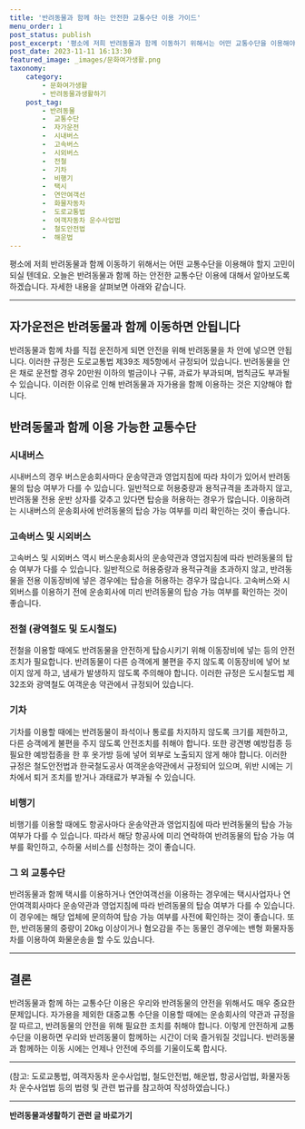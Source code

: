 ```yaml
---
title: '반려동물과 함께 하는 안전한 교통수단 이용 가이드'
menu_order: 1
post_status: publish
post_excerpt: '평소에 저희 반려동물과 함께 이동하기 위해서는 어떤 교통수단을 이용해야 할지 고민이 되실 텐데요. 오늘은 반려동물과 함께 하는 안전한 교통수단 이용에 대해서 알아보도록 하겠습니다. 자세한 내용을 살펴보면 아래와 같습니다.'
post_date: 2023-11-11 16:13:30
featured_image: _images/문화여가생활.png
taxonomy:
    category:
        - 문화여가생활
        - 반려동물과생활하기
    post_tag:
        - 반려동물
        -  교통수단
        -  자가운전
        -  시내버스
        -  고속버스
        -  시외버스
        -  전철
        -  기차
        -  비행기
        -  택시
        -  연안여객선
        -  화물자동차
        -  도로교통법
        -  여객자동차 운수사업법
        -  철도안전법
        -  해운법
---
```



평소에 저희 반려동물과 함께 이동하기 위해서는 어떤 교통수단을 이용해야 할지 고민이 되실 텐데요. 오늘은 반려동물과 함께 하는 안전한 교통수단 이용에 대해서 알아보도록 하겠습니다. 자세한 내용을 살펴보면 아래와 같습니다.

---

## 자가운전은 반려동물과 함께 이동하면 안됩니다

반려동물과 함께 차를 직접 운전하게 되면 안전을 위해 반려동물을 차 안에 넣으면 안됩니다. 이러한 규정은 도로교통법 제39조 제5항에서 규정되어 있습니다. 반려동물을 안은 채로 운전할 경우 20만원 이하의 벌금이나 구류, 과료가 부과되며, 범칙금도 부과될 수 있습니다. 이러한 이유로 인해 반려동물과 자가용을 함께 이용하는 것은 지양해야 합니다.

## 반려동물과 함께 이용 가능한 교통수단

### 시내버스

시내버스의 경우 버스운송회사마다 운송약관과 영업지침에 따라 차이가 있어서 반려동물의 탑승 여부가 다를 수 있습니다. 일반적으로 허용중량과 용적규격을 초과하지 않고, 반려동물 전용 운반 상자를 갖추고 있다면 탑승을 허용하는 경우가 많습니다. 이용하려는 시내버스의 운송회사에 반려동물의 탑승 가능 여부를 미리 확인하는 것이 좋습니다.

### 고속버스 및 시외버스

고속버스 및 시외버스 역시 버스운송회사의 운송약관과 영업지침에 따라 반려동물의 탑승 여부가 다를 수 있습니다. 일반적으로 허용중량과 용적규격을 초과하지 않고, 반려동물을 전용 이동장비에 넣은 경우에는 탑승을 허용하는 경우가 많습니다. 고속버스와 시외버스를 이용하기 전에 운송회사에 미리 반려동물의 탑승 가능 여부를 확인하는 것이 좋습니다.

### 전철 (광역철도 및 도시철도)

전철을 이용할 때에도 반려동물을 안전하게 탑승시키기 위해 이동장비에 넣는 등의 안전조치가 필요합니다. 반려동물이 다른 승객에게 불편을 주지 않도록 이동장비에 넣어 보이지 않게 하고, 냄새가 발생하지 않도록 주의해야 합니다. 이러한 규정은 도시철도법 제32조와 광역철도 여객운송 약관에서 규정되어 있습니다.

### 기차

기차를 이용할 때에는 반려동물이 좌석이나 통로를 차지하지 않도록 크기를 제한하고, 다른 승객에게 불편을 주지 않도록 안전조치를 취해야 합니다. 또한 광견병 예방접종 등 필요한 예방접종을 한 후 옷가방 등에 넣어 외부로 노출되지 않게 해야 합니다. 이러한 규정은 철도안전법과 한국철도공사 여객운송약관에서 규정되어 있으며, 위반 시에는 기차에서 퇴거 조치를 받거나 과태료가 부과될 수 있습니다.

### 비행기

비행기를 이용할 때에도 항공사마다 운송약관과 영업지침에 따라 반려동물의 탑승 가능 여부가 다를 수 있습니다. 따라서 해당 항공사에 미리 연락하여 반려동물의 탑승 가능 여부를 확인하고, 수하물 서비스를 신청하는 것이 좋습니다.

### 그 외 교통수단

반려동물과 함께 택시를 이용하거나 연안여객선을 이용하는 경우에는 택시사업자나 연안여객회사마다 운송약관과 영업지침에 따라 반려동물의 탑승 여부가 다를 수 있습니다. 이 경우에는 해당 업체에 문의하여 탑승 가능 여부를 사전에 확인하는 것이 좋습니다. 또한, 반려동물의 중량이 20kg 이상이거나 혐오감을 주는 동물인 경우에는 밴형 화물자동차를 이용하여 화물운송을 할 수도 있습니다.

---

## 결론

반려동물과 함께 하는 교통수단 이용은 우리와 반려동물의 안전을 위해서도 매우 중요한 문제입니다. 자가용을 제외한 대중교통 수단을 이용할 때에는 운송회사의 약관과 규정을 잘 따르고, 반려동물의 안전을 위해 필요한 조치를 취해야 합니다. 이렇게 안전하게 교통수단을 이용하면 우리와 반려동물이 함께하는 시간이 더욱 즐거워질 것입니다. 반려동물과 함께하는 이동 시에는 언제나 안전에 주의를 기울이도록 합시다.

---
(참고: 도로교통법, 여객자동차 운수사업법, 철도안전법, 해운법, 항공사업법, 화물자동차 운수사업법 등의 법령 및 관련 법규를 참고하여 작성하였습니다.)
<!-- wp:separator -->
<hr class="wp-block-separator has-alpha-channel-opacity"/>
<!-- /wp:separator -->

<!-- wp:group {"backgroundColor":"base","layout":{"type":"constrained"}} -->
<div class="wp-block-group has-base-background-color has-background"><!-- wp:paragraph {"align":"center","fontSize":"medium"} -->
<p class="has-text-align-center has-large-font-size"><strong>반려동물과생활하기 관련 글 바로가기</strong></p>
<!-- /wp:paragraph -->


<!-- wp:latest-posts
{"categories":[{"id":16383,"count":19,"description":"","link":"https://uknowlaw.com/category/%eb%b0%98%eb%a0%a4%eb%8f%99%eb%ac%bc%ea%b3%bc%ec%83%9d%ed%99%9c%ed%95%98%ea%b8%b0/","name":"반려동물과생활하기","slug":"반려동물과생활하기","taxonomy":"category","parent":0,"meta":[],"_links":{"self":[{"href":"https://uknowlaw.com/wp-json/wp/v2/categories/16383"}],"collection":[{"href":"https://uknowlaw.com/wp-json/wp/v2/categories"}],"about":[{"href":"https://uknowlaw.com/wp-json/wp/v2/taxonomies/category"}],"wp:post_type":[{"href":"https://uknowlaw.com/wp-json/wp/v2/posts?categories=16383"}],"curies":[{"name":"wp","href":"https://api.w.org/{rel}","templated":true}]}}],"postsToShow":100,"excerptLength":28,"postLayout":"grid","columns":2,"featuredImageAlign":"left","featuredImageSizeSlug":"large","fontSize":"small"} /--></div>
<!-- /wp:group -->